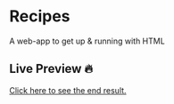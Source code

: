 # Recipes

A web-app to get up & running with HTML

## Live Preview 🔥

[Click here to see the end result.](https://ssbal.github.io/recipes/)
